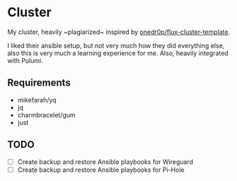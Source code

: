 # Cluster

My cluster, heavily ~plagiarized~ inspired by [onedr0p/flux-cluster-template](https://github.com/onedr0p/flux-cluster-template).

I liked their ansible setup, but not very much how they did everything else, also this is very much a learning experience for me. Also, heavily integrated with Pulumi.

## Requirements

- mikefarah/yq
- jq
- charmbracelet/gum
- just

## TODO

- [ ] Create backup and restore Ansible playbooks for Wireguard
- [ ] Create backup and restore Ansible playbooks for Pi-Hole
